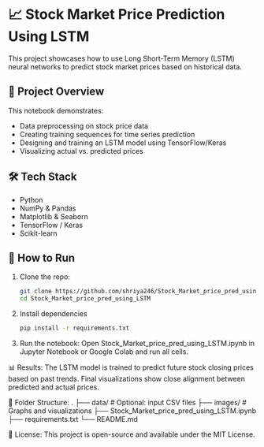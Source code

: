 # 📈 Stock Market Price Prediction Using LSTM

This project showcases how to use Long Short-Term Memory (LSTM) neural networks to predict stock market prices based on historical data.

## 🧠 Project Overview

This notebook demonstrates:
- Data preprocessing on stock price data
- Creating training sequences for time series prediction
- Designing and training an LSTM model using TensorFlow/Keras
- Visualizing actual vs. predicted prices

## 🛠️ Tech Stack

- Python
- NumPy & Pandas
- Matplotlib & Seaborn
- TensorFlow / Keras
- Scikit-learn

## 🚀 How to Run

1. Clone the repo:
   ```bash
   git clone https://github.com/shriya246/Stock_Market_price_pred_using_LSTM.git
   cd Stock_Market_price_pred_using_LSTM

2. Install dependencies
     ```bash
   pip install -r requirements.txt
3. Run the notebook: Open Stock_Market_price_pred_using_LSTM.ipynb in Jupyter Notebook or Google Colab and run all cells.
   
📊 Results:
The LSTM model is trained to predict future stock closing prices based on past trends. Final visualizations show close alignment between predicted and actual prices.

📁 Folder Structure:
.
├── data/                 # Optional: input CSV files
├── images/               # Graphs and visualizations
├── Stock_Market_price_pred_using_LSTM.ipynb
├── requirements.txt
└── README.md

📜 License: This project is open-source and available under the MIT License.

